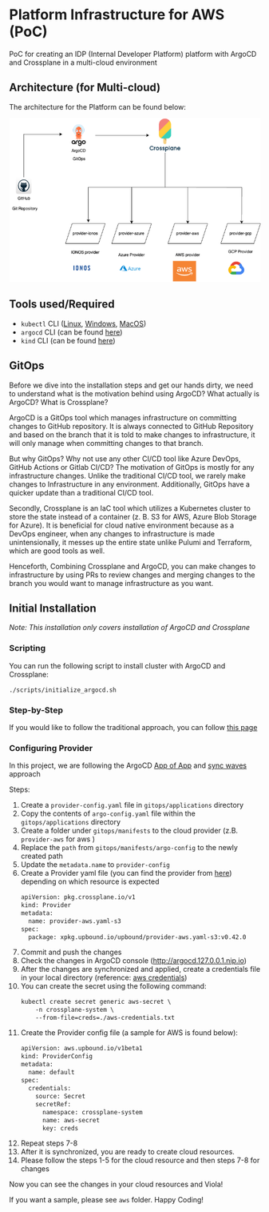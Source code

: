 # Platform Infrastructure for AWS (PoC)
PoC for creating an IDP (Internal Developer Platform) platform with ArgoCD and Crossplane in a multi-cloud environment

## Architecture (for Multi-cloud)

The architecture for the Platform can be found below:

![Platform Infrastructure Architecture](architecture/platform_infrastructure_architecture.png)

## Tools used/Required
 
* `kubectl` CLI ([Linux](https://kubernetes.io/docs/tasks/tools/install-kubectl-linux/), [Windows](https://kubernetes.io/docs/tasks/tools/install-kubectl-windows/), [MacOS](https://kubernetes.io/docs/tasks/tools/install-kubectl-macos/))
* `argocd` CLI (can be found [here](https://argo-cd.readthedocs.io/en/stable/cli_installation/))
* `kind` CLI (can be found [here](https://kind.sigs.k8s.io/docs/user/quick-start/#installation))

## GitOps

Before we dive into the installation steps and get our hands dirty, we need to understand what is the motivation 
behind using ArgoCD? What actually is ArgoCD? What is Crossplane?

ArgoCD is a GitOps tool which manages infrastructure on committing changes to GitHub repository. It is
always connected to GitHub Repository and based on the branch that it is told to make changes to infrastructure,
it will only manage when committing changes to that branch.

But why GitOps? Why not use any other CI/CD tool like Azure DevOps, GitHub Actions or Gitlab CI/CD?
The motivation of GitOps is mostly for any infrastructure changes. Unlike the traditional CI/CD tool, 
we rarely make changes to Infrastructure in any environment. Additionally, GitOps have a quicker update
than a traditional CI/CD tool.

Secondly, Crossplane is an IaC tool which utilizes a Kubernetes cluster to store the state instead of a container
(z. B. S3 for AWS, Azure Blob Storage for Azure). It is beneficial for cloud native environment because as a DevOps engineer,
when any changes to infrastructure is made unintensionally, it messes up the entire state unlike Pulumi and Terraform, which 
are good tools as well.

Henceforth, Combining Crossplane and ArgoCD, you can make changes to infrastructure by using PRs to review changes and 
merging changes to the branch you would want to manage infrastructure as you want.

## Initial Installation

*Note: This installation only covers installation of ArgoCD and Crossplane*

### Scripting

You can run the following script to install cluster with ArgoCD and Crossplane:

```shell
./scripts/initialize_argocd.sh
```

### Step-by-Step

If you would like to follow the traditional approach, you can follow [this page](STEPS_README.md)

### Configuring Provider

In this project, we are following the ArgoCD [App of App](https://argo-cd.readthedocs.io/en/stable/operator-manual/cluster-bootstrapping/) and [sync waves](https://argo-cd.readthedocs.io/en/stable/user-guide/sync-waves/) approach

Steps:
1. Create a `provider-config.yaml` file in `gitops/applications` directory
2. Copy the contents of `argo-config.yaml` file within the `gitops/applications` directory
3. Create a folder under `gitops/manifests` to the cloud provider (z.B. `provider-aws` for aws )
4. Replace the `path` from `gitops/manifests/argo-config` to the newly created path
5. Update the `metadata.name` to `provider-config` 
6. Create a Provider yaml file (you can find the provider from [here](https://marketplace.upbound.io/providers)) depending on which resource is expected 
    ```shell
    apiVersion: pkg.crossplane.io/v1
    kind: Provider
    metadata:
      name: provider-aws.yaml-s3
    spec:
      package: xpkg.upbound.io/upbound/provider-aws.yaml-s3:v0.42.0
    ```
7. Commit and push the changes
8. Check the changes in ArgoCD console (http://argocd.127.0.0.1.nip.io)
9. After the changes are synchronized and applied, create a credentials file in your local directory (reference: [aws credentials](https://docs.crossplane.io/v1.13/getting-started/provider-aws/#generate-an-aws-key-pair-file))
10. You can create the secret using the following command:
    ```shell
    kubectl create secret generic aws-secret \
        -n crossplane-system \
        --from-file=creds=./aws-credentials.txt
    ```
11. Create the Provider config file (a sample for AWS is found below):
    ```shell
    apiVersion: aws.upbound.io/v1beta1
    kind: ProviderConfig
    metadata:
      name: default
    spec:
      credentials:
        source: Secret
        secretRef:
          namespace: crossplane-system
          name: aws-secret
          key: creds
    ```
12. Repeat steps 7-8
13. After it is synchronized, you are ready to create cloud resources.
14. Please follow the steps 1-5 for the cloud resource and then steps 7-8 for changes

Now you can see the changes in your cloud resources and Viola!

If you want a sample, please see `aws` folder. Happy Coding!
